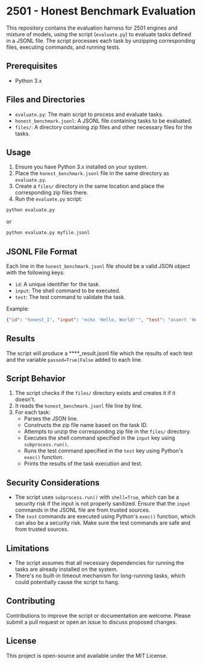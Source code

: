 # 2501 - Honest Benchmark Evaluation

This repository contains the evaluation harness for 2501 engines and mixture of models, using the script (`evaluate.py`) to evaluate tasks defined in a JSONL file. 
The script processes each task by unzipping corresponding files, executing commands, and running tests.

## Prerequisites

- Python 3.x

## Files and Directories

- `evaluate.py`: The main script to process and evaluate tasks.
- `honest_benchmark.jsonl`: A JSONL file containing tasks to be evaluated.
- `files/`: A directory containing zip files and other necessary files for the tasks.

## Usage

1. Ensure you have Python 3.x installed on your system.
2. Place the `honest_benchmark.jsonl` file in the same directory as `evaluate.py`.
3. Create a `files/` directory in the same location and place the corresponding zip files there.
4. Run the `evaluate.py` script:

```bash
python evaluate.py
```
or
```bash
python evaluate.py myfile.jsonl
```

## JSONL File Format

Each line in the `honest_benchmark.jsonl` file should be a valid JSON object with the following keys:

- `id`: A unique identifier for the task.
- `input`: The shell command to be executed.
- `test`: The test command to validate the task.

Example:

```json
{"id": "honest_1", "input": "echo 'Hello, World!'", "test": "assert 'Hello, World!' in command_output"}
```

## Results
The script will produce a ****_result.jsonl file which the results of each test and the variable `passed=True|False` added to each line. 

## Script Behavior

1. The script checks if the `files/` directory exists and creates it if it doesn't.
2. It reads the `honest_benchmark.jsonl` file line by line.
3. For each task:
   - Parses the JSON line.
   - Constructs the zip file name based on the task ID.
   - Attempts to unzip the corresponding zip file in the `files/` directory.
   - Executes the shell command specified in the `input` key using `subprocess.run()`.
   - Runs the test command specified in the `test` key using Python's `exec()` function.
   - Prints the results of the task execution and test.

## Security Considerations

- The script uses `subprocess.run()` with `shell=True`, which can be a security risk if the input is not properly sanitized. Ensure that the `input` commands in the JSONL file are from trusted sources.
- The `test` commands are executed using Python's `exec()` function, which can also be a security risk. Make sure the test commands are safe and from trusted sources.

## Limitations

- The script assumes that all necessary dependencies for running the tasks are already installed on the system.
- There's no built-in timeout mechanism for long-running tasks, which could potentially cause the script to hang.

## Contributing

Contributions to improve the script or documentation are welcome. Please submit a pull request or open an issue to discuss proposed changes.

## License

This project is open-source and available under the MIT License.